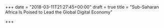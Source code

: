 +++
date = "2018-03-11T21:27:45+00:00"
draft = true
title = "Sub-Saharan Africa Is Poised to Lead the Global Digital Economy"

+++
